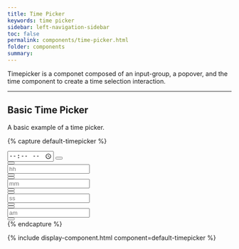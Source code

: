 ```yaml
---
title: Time Picker
keywords: time picker
sidebar: left-navigation-sidebar
toc: false
permalink: components/time-picker.html
folder: components
summary:
---
```


Timepicker is a componet composed of an input-group, a popover, and the time component to create a time selection interaction.

<hr/>

## Basic Time Picker
A basic example of a time picker.

{% capture default-timepicker %}
<div class="fd-time-picker">
    <div class="fd-popover">
        <div class="fd-popover__control">
            <div class="fd-input-group fd-input-group--after">
                <input type="time" id="" placeholder="hh:mm am/pm">
                <span class="fd-input-group__addon fd-input-group__addon--after fd-input-group__addon--button">
                    <button class="fd-popover__controlfd-button--light sap-icon--fob-watch"
                    aria-controls="Cy29K184" aria-expanded="false" aria-haspopup="true"
                    aria-hidden="true"></button>
                </span>
            </div>
        </div>
        <div class="fd-popover__body fd-popover__body--no-arrow" aria-hidden="true" id="Cy29K184">
            <div class="fd-time">
                <div class="fd-time__item">
                    <div class="fd-time__control">
                        <button class="fd-button--light fd-button--xs sap-icon--navigation-up-arrow"
                        aria-label="Increase hours" aria-controls="S8Vs0670"></button>
                    </div>
                    <div class="fd-time__input">
                        <input class="fd-form__control" type="text" placeholder="hh" value=""
                        id="S8Vs0670" aria-label="Hours" />
                    </div>
                    <div class="fd-time__control">
                        <button class="fd-button--light fd-button--xs sap-icon--navigation-down-arrow"
                        aria-label="Decrease hours" aria-controls="S8Vs0670"></button>
                    </div>
                </div>
                <div class="fd-time__item">
                    <div class="fd-time__control">
                        <button class="fd-button--light fd-button--xs sap-icon--navigation-up-arrow"
                        aria-label="Increase minutes" aria-controls="k2Vkv811"></button>
                    </div>
                    <div class="fd-time__input">
                        <input class="fd-form__control" type="text" placeholder="mm" value=""
                        id="k2Vkv811" aria-label="Minutes" />
                    </div>
                    <div class="fd-time__control">
                        <button class="fd-button--light fd-button--xs sap-icon--navigation-down-arrow"
                        aria-label="Decrease minutes" aria-controls="k2Vkv811"></button>
                    </div>
                </div>
                <div class="fd-time__item">
                    <div class="fd-time__control">
                        <button class="fd-button--light fd-button--xs sap-icon--navigation-up-arrow"
                        aria-label="Increase seconds" aria-controls="WC1cw348"></button>
                    </div>
                    <div class="fd-time__input">
                        <input class="fd-form__control" type="text" placeholder="ss" value="" id="WC1cw348"
                        aria-label="Seconds" />
                    </div>
                    <div class="fd-time__control">
                        <button class="fd-button--light fd-button--xs sap-icon--navigation-down-arrow"
                        aria-label="Decrease seconds" aria-controls="WC1cw348"></button>
                    </div>
                </div>
                <div class="fd-time__item">
                    <div class="fd-time__control">
                        <button class="fd-button--light fd-button--xs sap-icon--navigation-up-arrow"
                        aria-label="Increase period" aria-controls="T1V37459"></button>
                    </div>
                    <div class="fd-time__input">
                        <input class="fd-form__control" type="text" placeholder="am" value="" id="T1V37459"
                        aria-label="Period" />
                    </div>
                    <div class="fd-time__control">
                        <button class="fd-button--light fd-button--xs sap-icon--navigation-down-arrow"
                        aria-label="Decrease period" aria-controls="T1V37459"></button>
                    </div>
                </div>
            </div>
        </div>
    </div>
</div>
{% endcapture %}

{% include display-component.html component=default-timepicker %}

